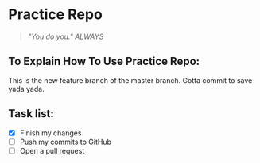 # **Practice Repo**

>*"You do you."*
>*ALWAYS*

## **To Explain How To Use Practice Repo:**
This is the new feature branch of the master branch. Gotta commit to save yada yada. 

## Task list:
- [x] Finish my changes
- [ ] Push my commits to GitHub
- [ ] Open a pull request
